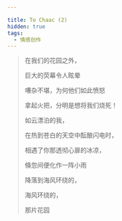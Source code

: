 ```yaml
---

title: To Chaac (2)
hidden: true
tags: 
  - 情感创作
---
```

>
> 在我们的花园之外，
>
> 巨大的荧幕令人眩晕
>
> 嘈杂不堪，为何他们如此愤怒
>
> 拿起火把，分明是想将我们烧死！
>
> 如云漂泊的我，
>
> 在热到苍白的天空中酝酿闪电时，
>
> 相遇了你那透彻心扉的冰凉，
>
> 倏忽间便化作一阵小雨
>
> 降落到海风环绕的，
>
> 海风环绕的，
>
> 那片花园
>
